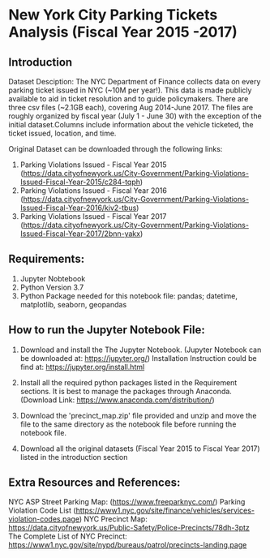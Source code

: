 # New York City Parking Tickets Analysis (Fiscal Year 2015 -2017)

## Introduction
Dataset Desciption: The NYC Department of Finance collects data on every parking ticket issued in NYC (~10M per year!). This data is made publicly available to aid in ticket resolution and to guide policymakers. There are three csv files (~2.1GB each), covering Aug 2014-June 2017. The files are roughly organized by fiscal year (July 1 - June 30) with the exception of the initial dataset.Columns include information about the vehicle ticketed, the ticket issued, location, and time.

Original Dataset can be downloaded through the following links:

1. Parking Violations Issued - Fiscal Year 2015 (https://data.cityofnewyork.us/City-Government/Parking-Violations-Issued-Fiscal-Year-2015/c284-tqph)
2. Parking Violations Issued - Fiscal Year 2016 (https://data.cityofnewyork.us/City-Government/Parking-Violations-Issued-Fiscal-Year-2016/kiv2-tbus)
3. Parking Violations Issued - Fiscal Year 2017 (https://data.cityofnewyork.us/City-Government/Parking-Violations-Issued-Fiscal-Year-2017/2bnn-yakx)

## Requirements:
1. Jupyter Nobtebook
2. Python Version 3.7
3. Python Package needed for this notebook file: pandas; datetime, matplotlib, seaborn, geopandas

## How to run the Jupyter Notebook File:
1. Download and install the The Jupyter Notebook. (Jupyter Notebook can be downloaded at: https://jupyter.org/)
Installation Instruction could be find at: https://jupyter.org/install.html

2. Install all the required python packages listed in the Requirement sections. It is best to manage the packages through Anaconda. (Download Link: https://www.anaconda.com/distribution/)

3. Download the 'precinct_map.zip' file provided and unzip and move the file to the same directory as the notebook file before running the notebook file. 

4. Download all the original datasets (Fiscal Year 2015 to Fiscal Year 2017) listed in the introduction section


## Extra Resources and References:
NYC ASP Street Parking Map: (https://www.freeparknyc.com/)
Parking Violation Code List (https://www1.nyc.gov/site/finance/vehicles/services-violation-codes.page)
NYC Precinct Map: https://data.cityofnewyork.us/Public-Safety/Police-Precincts/78dh-3ptz
The Complete List of NYC Precinct: https://www1.nyc.gov/site/nypd/bureaus/patrol/precincts-landing.page
